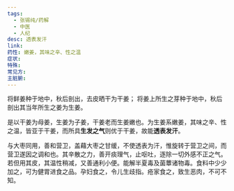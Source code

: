 ```yaml
---
tags:
  - 张锡纯/药解
  - 中医
  - 人纪
desc: 透表发汗
link: 
药性: 嫩姜，其味之辛、性之温
症状: 
特殊: 
常见方: 
主脏腑:
---
```


将鲜姜种于地中，秋后剖出，去皮晒干为干姜；
将姜上所生之芽种于地中，秋后剖出其当年所生之姜为生姜。

是以干姜为母姜，生姜为子姜，干姜老而生姜嫩也。为生姜系嫩姜，其味之辛、性之温，皆亚于干姜，而所具**生发之气**则优于干姜，故能**透表发汗**。

与大枣同用，善和营卫，盖藉大枣之甘缓，不使透表为汗，惟旋转于营卫之间，而营卫遂因之调和也。其辛散之力，善开痰理气，止呕吐，逐除一切外感不正之气。若但用其皮，其温性稍减，又善通利小便。能解半夏毒及菌蕈诸物毒。食料中少少加之，可为健胃进食之品。孕妇食之，令儿生歧指。疮家食之，致生恶肉，不可不知。